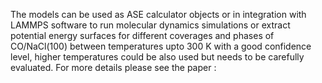 The models can be used as ASE calculator objects or in integration with LAMMPS software to run molecular dynamics simulations or extract potential energy surfaces for different coverages and phases of CO/NaCl(100) between temperatures upto 300 K with a good confidence level, higher temperatures could be also used but needs to be carefully evaluated. 
For more details please see the paper : <arxiv link>
